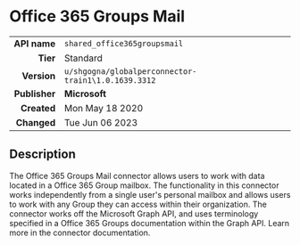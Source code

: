 # Office 365 Groups Mail
| | |
|-:|-|
|**API name**|`shared_office365groupsmail`|
|**Tier**|Standard|
|**Version**|`u/shgogna/globalperconnector-train1\1.0.1639.3312`|
|**Publisher**|**Microsoft**|
|**Created**|Mon May 18 2020|
|**Changed**|Tue Jun 06 2023|

## Description
The Office 365 Groups Mail connector allows users to work with data located in a Office 365 Group mailbox. The functionality in this connector works independently from a single user's personal mailbox and allows users to work with any Group they can access within their organization. The connector works off the Microsoft Graph API, and uses terminology specified in a Office 365 Groups documentation within the Graph API. Learn more in the connector documentation.
